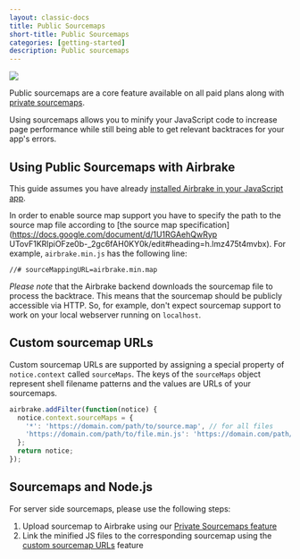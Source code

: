 ```yaml
---
layout: classic-docs
title: Public Sourcemaps
short-title: Public Sourcemaps
categories: [getting-started]
description: Public sourcemaps
---
```


![](https://s3.amazonaws.com/document-resources/jsbrakeman.png)

Public sourcemaps are a core feature available on all paid plans along with
[private sourcemaps](/docs/features/private-sourcemaps).

Using sourcemaps allows you to minify your JavaScript code to increase page
performance while still being able to get relevant backtraces for your app's
errors.

## Using Public Sourcemaps with Airbrake

This guide assumes you have already [installed Airbrake in your JavaScript
app](/docs/installing-airbrake/installing-airbrake-in-a-javascript-application).

In order to enable source map support you have to specify the path to the
source map file according to
[the source map specification](https://docs.google.com/document/d/1U1RGAehQwRyp
UTovF1KRlpiOFze0b-_2gc6fAH0KY0k/edit#heading=h.lmz475t4mvbx).
For example, `airbrake.min.js` has the following line:

```
//# sourceMappingURL=airbrake.min.map
```

*Please note* that the Airbrake backend downloads the sourcemap file to
process the backtrace. This means that the sourcemap should be publicly
accessible via HTTP. So, for example, don't expect sourcemap support to work
on your local webserver running on `localhost`.

## Custom sourcemap URLs

Custom sourcemap URLs are supported by assigning a special property of
`notice.context` called `sourceMaps`. The keys of the `sourceMaps` object
represent shell filename patterns and the values are URLs of your sourcemaps.

```js
airbrake.addFilter(function(notice) {
  notice.context.sourceMaps = {
    '*': 'https://domain.com/path/to/source.map', // for all files
    'https://domain.com/path/to/file.min.js': 'https://domain.com/path/to/source.map'
  };
  return notice;
});
```

## Sourcemaps and Node.js

For server side sourcemaps, please use the following steps:
1. Upload sourcemap to Airbrake using our [Private Sourcemaps
   feature](/docs/features/private-sourcemaps/)
2. Link the minified JS files to the corresponding sourcemap using the [custom
   sourcemap URLs](/docs/features/public-sourcemaps/#custom-sourcemap-urls)
   feature
